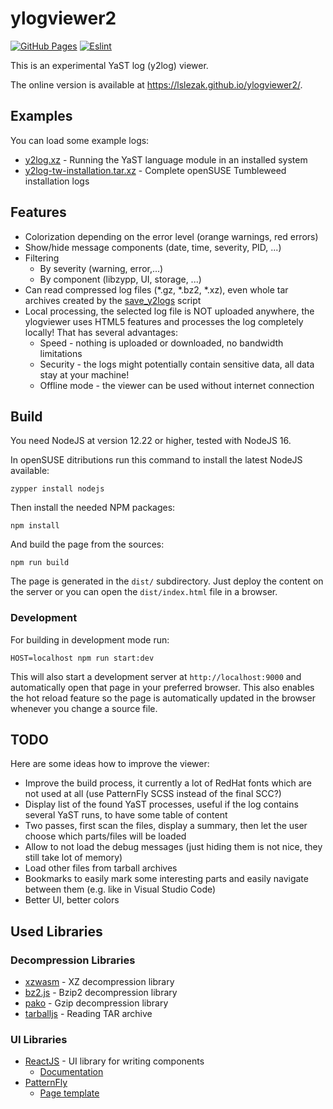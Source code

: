 # ylogviewer2

[![GitHub Pages](https://github.com/lslezak/ylogviewer2/actions/workflows/pages.yml/badge.svg)](https://github.com/lslezak/ylogviewer2/actions/workflows/pages.yml)
[![Eslint](https://github.com/lslezak/ylogviewer2/actions/workflows/eslint.yml/badge.svg)](https://github.com/lslezak/ylogviewer2/actions/workflows/eslint.yml)

This is an experimental YaST log (y2log) viewer.

The online version is available at https://lslezak.github.io/ylogviewer2/.

## Examples

You can load some example logs:

- [y2log.xz](
  https://lslezak.github.io/ylogviewer2/?log=https%3A%2F%2Fgist.githubusercontent.com%2Flslezak%2Fd36a2a15b9ccd49f035c7e51b4818ee5%2Fraw%2Fa8f2822f608f7ae0bbabb3dbe457b5202e21da25%2Fy2log.xz) -
  Running the YaST language module in an installed system
- [y2log-tw-installation.tar.xz](
  https://lslezak.github.io/ylogviewer2/?log=https%3A%2F%2Fgist.githubusercontent.com%2Flslezak%2Fd36a2a15b9ccd49f035c7e51b4818ee5%2Fraw%2Fa8f2822f608f7ae0bbabb3dbe457b5202e21da25%2Fy2log-tw-installation.tar.xz) - 
  Complete openSUSE Tumbleweed installation logs

## Features

- Colorization depending on the error level (orange warnings, red errors)
- Show/hide message components (date, time, severity, PID, ...)
- Filtering
  - By severity (warning, error,...)
  - By component (libzypp, UI, storage, ...)
- Can read compressed log files (\*.gz, \*.bz2, \*.xz), even whole tar archives
  created by the [save_y2logs](
  https://github.com/yast/yast-yast2/blob/master/scripts/save_y2logs) script
- Local processing, the selected log file is NOT uploaded anywhere, the
  ylogviewer uses HTML5 features and processes the log completely locally!
  That has several advantages:
  - Speed - nothing is uploaded or downloaded, no bandwidth limitations
  - Security - the logs might potentially contain sensitive data, all data
    stay at your machine!
  - Offline mode - the viewer can be used without internet connection

## Build

You need NodeJS at version 12.22 or higher, tested with NodeJS 16.

In openSUSE ditributions run this command to install the latest NodeJS available:

```
zypper install nodejs
```

Then install the needed NPM packages:

```
npm install
```

And build the page from the sources:

```
npm run build
```

The page is generated in the `dist/` subdirectory. Just deploy the content on
the server or you can open the `dist/index.html` file in a browser.

### Development

For building in development mode run:

```
HOST=localhost npm run start:dev
```

This will also start a development server at `http://localhost:9000`
and automatically open that page in your preferred browser. This also enables
the hot reload feature so the page is automatically updated in the browser
whenever you change a source file.

## TODO

Here are some ideas how to improve the viewer:

- Improve the build process, it currently a lot of RedHat fonts which are not
  used at all (use PatternFly SCSS instead of the final SCC?)
- Display list of the found YaST processes, useful if the log contains several
  YaST runs, to have some table of content
- Two passes, first scan the files, display a summary, then let the user
  choose which parts/files will be loaded
- Allow to not load the debug messages (just hiding them is not nice, they still
  take lot of memory)
- Load other files from tarball archives
- Bookmarks to easily mark some interesting parts and easily navigate between
  them (e.g. like in Visual Studio Code)
- Better UI, better colors

## Used Libraries

### Decompression Libraries

- [xzwasm](https://github.com/SteveSanderson/xzwasm) - XZ decompression library
- [bz2.js](https://github.com/SheetJS/bz2) - Bzip2 decompression library
- [pako](https://github.com/nodeca/pako) - Gzip decompression library
- [tarballjs](https://github.com/ankitrohatgi/tarballjs) - Reading TAR archive

### UI Libraries

- [ReactJS](https://reactjs.org/) - UI library for writing components
  - [Documentation](https://beta.reactjs.org/)
- [PatternFly](https://www.patternfly.org/v4/)
  - [Page template](https://github.com/patternfly/patternfly-react-seed)
